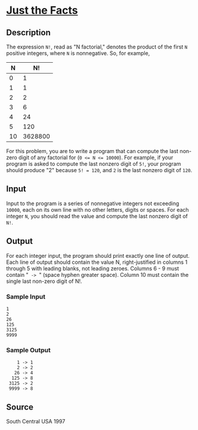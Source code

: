 # [Just the Facts](http://poj.org/problem?id=1604)

## Description

The expression `N!`, read as "N factorial," denotes the product of the first `N` positive integers, where `N` is nonnegative. So, for example,

| N   |   N!  |
|-----|-------|
| 0   |    1  |
| 1   |    1  |
| 2   |    2  |
| 3   |    6  |
| 4   |   24  |
| 5   |  120    |
|10   | 3628800 |


For this problem, you are to write a program that can compute the last non-zero digit of any factorial for (`0 <= N <= 10000`). For example, if your program is asked to compute the last nonzero digit of `5!`, your program should produce "2" because `5! = 120`, and `2` is the last nonzero digit of `120`.


## Input

Input to the program is a series of nonnegative integers not exceeding `10000`, each on its own line with no other letters, digits or spaces. For each integer `N`, you should read the value and compute the last nonzero digit of `N!`.

## Output

For each integer input, the program should print exactly one line of output. Each line of output should contain the value N, right-justified in columns 1 through 5 with leading blanks, not leading zeroes. Columns 6 - 9 must contain "`  ->  `" (space hyphen greater space). Column 10 must contain the single last non-zero digit of N!.

### Sample Input
```
1
2
26
125
3125
9999
```

### Sample Output
```
    1 -> 1
    2 -> 2
   26 -> 4
  125 -> 8
 3125 -> 2
 9999 -> 8
```

## Source

South Central USA 1997
